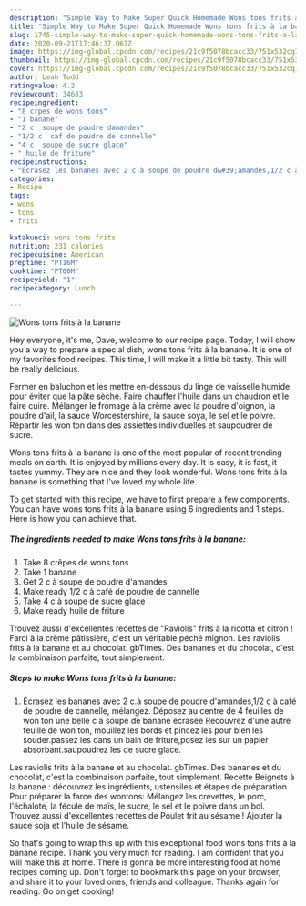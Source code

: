 ```yaml
---
description: "Simple Way to Make Super Quick Homemade Wons tons frits à la banane"
title: "Simple Way to Make Super Quick Homemade Wons tons frits à la banane"
slug: 1745-simple-way-to-make-super-quick-homemade-wons-tons-frits-a-la-banane
date: 2020-09-21T17:46:37.067Z
image: https://img-global.cpcdn.com/recipes/21c9f5078bcacc33/751x532cq70/wons-tons-frits-a-la-banane-photo-principale-de-la-recette.jpg
thumbnail: https://img-global.cpcdn.com/recipes/21c9f5078bcacc33/751x532cq70/wons-tons-frits-a-la-banane-photo-principale-de-la-recette.jpg
cover: https://img-global.cpcdn.com/recipes/21c9f5078bcacc33/751x532cq70/wons-tons-frits-a-la-banane-photo-principale-de-la-recette.jpg
author: Leah Todd
ratingvalue: 4.2
reviewcount: 34683
recipeingredient:
- "8 crpes de wons tons"
- "1 banane"
- "2 c  soupe de poudre damandes"
- "1/2 c  caf de poudre de cannelle"
- "4 c  soupe de sucre glace"
- " huile de friture"
recipeinstructions:
- "Écrasez les bananes avec 2 c.à soupe de poudre d&#39;amandes,1/2 c à café de poudre de cannelle, mélangez. Déposez au centre de 4 feuilles de won ton une belle c à soupe de banane écrasée Recouvrez d&#39;une autre feuille de won ton, mouillez les bords et pincez les pour bien les souder.passez les dans un bain de friture,posez les sur un papier absorbant.saupoudrez les de sucre glace."
categories:
- Recipe
tags:
- wons
- tons
- frits

katakunci: wons tons frits 
nutrition: 231 calories
recipecuisine: American
preptime: "PT16M"
cooktime: "PT60M"
recipeyield: "1"
recipecategory: Lunch

---
```



![Wons tons frits à la banane](https://img-global.cpcdn.com/recipes/21c9f5078bcacc33/751x532cq70/wons-tons-frits-a-la-banane-photo-principale-de-la-recette.jpg)

Hey everyone, it's me, Dave, welcome to our recipe page. Today, I will show you a way to prepare a special dish, wons tons frits à la banane. It is one of my favorites food recipes. This time, I will make it a little bit tasty. This will be really delicious.

Fermer en baluchon et les mettre en-dessous du linge de vaisselle humide pour éviter que la pâte sèche. Faire chauffer l&#39;huile dans un chaudron et le faire cuire. Mélanger le fromage à la crème avec la poudre d&#39;oignon, la poudre d&#39;ail, la sauce Worcestershire, la sauce soya, le sel et le poivre. Répartir les won ton dans des assiettes individuelles et saupoudrer de sucre.

Wons tons frits à la banane is one of the most popular of recent trending meals on earth. It is enjoyed by millions every day. It is easy, it is fast, it tastes yummy. They are nice and they look wonderful. Wons tons frits à la banane is something that I've loved my whole life.


To get started with this recipe, we have to first prepare a few components. You can have wons tons frits à la banane using 6 ingredients and 1 steps. Here is how you can achieve that.

<!--inarticleads1-->

##### The ingredients needed to make Wons tons frits à la banane:

1. Take 8 crêpes de wons tons
1. Take 1 banane
1. Get 2 c à soupe de poudre d&#39;amandes
1. Make ready 1/2 c à café de poudre de cannelle
1. Take 4 c à soupe de sucre glace
1. Make ready  huile de friture


Trouvez aussi d&#39;excellentes recettes de &#34;Raviolis&#34; frits à la ricotta et citron ! Farci à la crème pâtissière, c&#39;est un véritable péché mignon. Les raviolis frits à la banane et au chocolat. gbTimes. Des bananes et du chocolat, c&#39;est la combinaison parfaite, tout simplement. 

<!--inarticleads2-->

##### Steps to make Wons tons frits à la banane:

1. Écrasez les bananes avec 2 c.à soupe de poudre d&#39;amandes,1/2 c à café de poudre de cannelle, mélangez. Déposez au centre de 4 feuilles de won ton une belle c à soupe de banane écrasée Recouvrez d&#39;une autre feuille de won ton, mouillez les bords et pincez les pour bien les souder.passez les dans un bain de friture,posez les sur un papier absorbant.saupoudrez les de sucre glace.


Les raviolis frits à la banane et au chocolat. gbTimes. Des bananes et du chocolat, c&#39;est la combinaison parfaite, tout simplement. Recette Beignets à la banane : découvrez les ingrédients, ustensiles et étapes de préparation Pour préparer la farce des wontons: Mélangez les crevettes, le porc, l&#39;échalote, la fécule de maïs, le sucre, le sel et le poivre dans un bol. Trouvez aussi d&#39;excellentes recettes de Poulet frit au sésame ! Ajouter la sauce soja et l&#39;huile de sésame. 

So that's going to wrap this up with this exceptional food wons tons frits à la banane recipe. Thank you very much for reading. I am confident that you will make this at home. There is gonna be more interesting food at home recipes coming up. Don't forget to bookmark this page on your browser, and share it to your loved ones, friends and colleague. Thanks again for reading. Go on get cooking!
